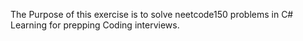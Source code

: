 The Purpose of this exercise is to solve neetcode150 problems in C#
Learning for prepping Coding interviews.
